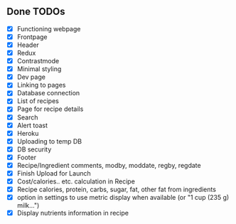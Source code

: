 
## Done TODOs

- [x] Functioning webpage
- [x] Frontpage
- [x] Header
- [x] Redux
- [x] Contrastmode
- [x] Minimal styling
- [x] Dev page
- [x] Linking to pages
- [x] Database connection
- [x] List of recipes
- [x] Page for recipe details
- [x] Search
- [x] Alert toast
- [x] Heroku
- [x] Uploading to temp DB
- [x] DB security
- [x] Footer
- [x] Recipe/Ingredient comments, modby, moddate, regby, regdate 
- [x] Finish Upload for Launch
- [x] Cost/calories.. etc. calculation in Recipe
- [x] Recipe calories, protein, carbs, sugar, fat, other fat from ingredients
- [x] option in settings to use metric display when available (or "1 cup (235 g) milk...")
- [x] Display nutrients information in recipe 